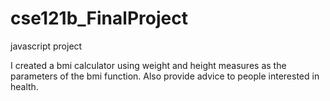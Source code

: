 # cse121b_FinalProject
javascript project

I created a bmi calculator using weight and height measures as the parameters of the bmi function. Also provide advice to people interested in health.
